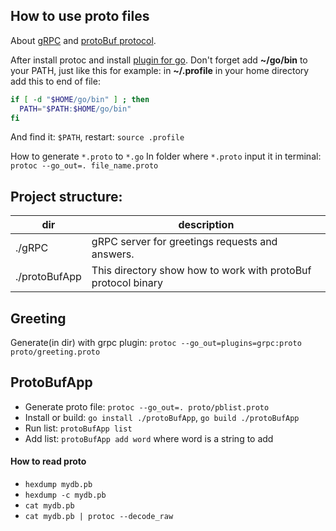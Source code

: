 ## How to use proto files

About [gRPC](https://grpc.io/docs/) and [protoBuf protocol](https://github.com/protocolbuffers/protobuf). 

After install protoc and install [plugin for go](https://github.com/golang/protobuf).
Don't forget add **~/go/bin** to your PATH, just like this for example: in **~/.profile** in your home directory add this to end of file:
```bash
if [ -d "$HOME/go/bin" ] ; then
  PATH="$PATH:$HOME/go/bin"
fi
``` 
And find it: `$PATH`, restart: `source .profile`

How to generate `*.proto` to `*.go` In folder where `*.proto` input it in terminal: `protoc --go_out=. file_name.proto`

## Project structure:

dir | description
---|---
./gRPC | gRPC server for greetings requests and answers.
./protoBufApp | This directory show how to work with protoBuf protocol binary

## Greeting

Generate(in dir) with grpc plugin: `protoc --go_out=plugins=grpc:proto proto/greeting.proto`

## ProtoBufApp

* Generate proto file: `protoc --go_out=. proto/pblist.proto`  
* Install or build: `go install ./protoBufApp`, `go build ./protoBufApp`
* Run list: `protoBufApp list`
* Add list: `protoBufApp add word` where word is a string to add

#### How to read proto

* `hexdump mydb.pb`
* `hexdump -c mydb.pb`
* `cat mydb.pb`
* `cat mydb.pb | protoc --decode_raw`